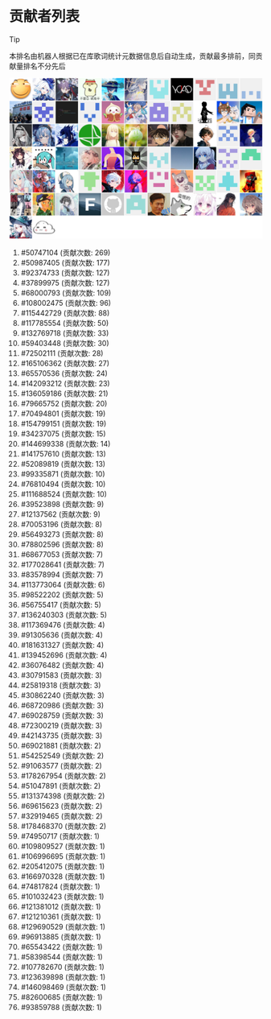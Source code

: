 # 贡献者列表

> [!TIP]
> 本排名由机器人根据已在库歌词统计元数据信息后自动生成，贡献最多排前，同贡献量排名不分先后

![贡献者头像画廊](./CONTRIBUTORS.svg)

1. #50747104 (贡献次数: 269)
2. #50987405 (贡献次数: 177)
3. #92374733 (贡献次数: 127)
4. #37899975 (贡献次数: 127)
5. #68000793 (贡献次数: 109)
6. #108002475 (贡献次数: 96)
7. #115442729 (贡献次数: 88)
8. #117785554 (贡献次数: 50)
9. #132769718 (贡献次数: 33)
10. #59403448 (贡献次数: 30)
11. #72502111 (贡献次数: 28)
12. #165106362 (贡献次数: 27)
13. #65570536 (贡献次数: 24)
14. #142093212 (贡献次数: 23)
15. #136059186 (贡献次数: 21)
16. #79665752 (贡献次数: 20)
17. #70494801 (贡献次数: 19)
18. #154799151 (贡献次数: 19)
19. #34237075 (贡献次数: 15)
20. #144699338 (贡献次数: 14)
21. #141757610 (贡献次数: 13)
22. #52089819 (贡献次数: 13)
23. #99335871 (贡献次数: 10)
24. #76810494 (贡献次数: 10)
25. #111688524 (贡献次数: 10)
26. #39523898 (贡献次数: 9)
27. #12137562 (贡献次数: 9)
28. #70053196 (贡献次数: 8)
29. #56493273 (贡献次数: 8)
30. #78802596 (贡献次数: 8)
31. #68677053 (贡献次数: 7)
32. #177028641 (贡献次数: 7)
33. #83578994 (贡献次数: 7)
34. #113773064 (贡献次数: 6)
35. #98522202 (贡献次数: 5)
36. #56755417 (贡献次数: 5)
37. #136240303 (贡献次数: 5)
38. #117369476 (贡献次数: 4)
39. #91305636 (贡献次数: 4)
40. #181631327 (贡献次数: 4)
41. #139452696 (贡献次数: 4)
42. #36076482 (贡献次数: 4)
43. #30791583 (贡献次数: 3)
44. #25819318 (贡献次数: 3)
45. #30862240 (贡献次数: 3)
46. #68720986 (贡献次数: 3)
47. #69028759 (贡献次数: 3)
48. #72300219 (贡献次数: 3)
49. #42143735 (贡献次数: 3)
50. #69021881 (贡献次数: 2)
51. #54252549 (贡献次数: 2)
52. #91063577 (贡献次数: 2)
53. #178267954 (贡献次数: 2)
54. #51047891 (贡献次数: 2)
55. #131374398 (贡献次数: 2)
56. #69615623 (贡献次数: 2)
57. #32919465 (贡献次数: 2)
58. #178468370 (贡献次数: 2)
59. #74950717 (贡献次数: 1)
60. #109809527 (贡献次数: 1)
61. #106996695 (贡献次数: 1)
62. #205412075 (贡献次数: 1)
63. #166970328 (贡献次数: 1)
64. #74817824 (贡献次数: 1)
65. #101032423 (贡献次数: 1)
66. #121381012 (贡献次数: 1)
67. #121210361 (贡献次数: 1)
68. #129690529 (贡献次数: 1)
69. #96913885 (贡献次数: 1)
70. #65543422 (贡献次数: 1)
71. #58398544 (贡献次数: 1)
72. #107782670 (贡献次数: 1)
73. #123639898 (贡献次数: 1)
74. #146098469 (贡献次数: 1)
75. #82600685 (贡献次数: 1)
76. #93859788 (贡献次数: 1)
